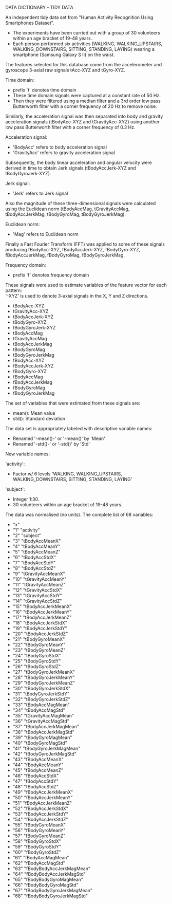 DATA DICTIONARY - TIDY DATA

An independent tidy data set from "Human Activity Recognition Using Smartphones Dataset".

- The experiments have been carried out with a group of 30 volunteers within an age bracket of 19-48 years. 
- Each person performed six activities (WALKING, WALKING_UPSTAIRS, WALKING_DOWNSTAIRS, SITTING, STANDING, LAYING) wearing a smartphone (Samsung Galaxy S II) on the waist. 

The features selected for this database come from the accelerometer and gyroscope 3-axial raw signals tAcc-XYZ and tGyro-XYZ. 

Time domain:
- prefix 't' denotes time domain
- These time domain signals were captured at a constant rate of 50 Hz. 
- Then they were filtered using a median filter and a 3rd order low pass Butterworth filter with a corner frequency of 20 Hz to remove noise. 

Similarly, the acceleration signal was then separated into body and gravity acceleration signals (tBodyAcc-XYZ and tGravityAcc-XYZ) using another low pass Butterworth filter with a corner frequency of 0.3 Hz. 

Acceleration signal:
- 'BodyAcc' refers to body acceleration signal
- 'GravityAcc' refers to gravity acceleration signal

Subsequently, the body linear acceleration and angular velocity were derived in time to obtain Jerk signals (tBodyAccJerk-XYZ and tBodyGyroJerk-XYZ). 

Jerk signal:
- 'Jerk' refers to Jerk signal

Also the magnitude of these three-dimensional signals were calculated using the Euclidean norm (tBodyAccMag, tGravityAccMag, tBodyAccJerkMag, tBodyGyroMag, tBodyGyroJerkMag). 

Euclidean norm:
- 'Mag' refers to Euclidean norm 

Finally a Fast Fourier Transform (FFT) was applied to some of these signals producing fBodyAcc-XYZ, fBodyAccJerk-XYZ, fBodyGyro-XYZ, fBodyAccJerkMag, fBodyGyroMag, fBodyGyroJerkMag. 

Frequency domain:
- prefix 'f' denotes frequency domain

These signals were used to estimate variables of the feature vector for each pattern:  
'-XYZ' is used to denote 3-axial signals in the X, Y and Z directions.

- tBodyAcc-XYZ
- tGravityAcc-XYZ
- tBodyAccJerk-XYZ
- tBodyGyro-XYZ
- tBodyGyroJerk-XYZ
- tBodyAccMag
- tGravityAccMag
- tBodyAccJerkMag
- tBodyGyroMag
- tBodyGyroJerkMag
- fBodyAcc-XYZ
- fBodyAccJerk-XYZ
- fBodyGyro-XYZ
- fBodyAccMag
- fBodyAccJerkMag
- fBodyGyroMag
- fBodyGyroJerkMag

The set of variables that were estimated from these signals are: 

- mean(): Mean value
- std(): Standard deviation

The data set is appropriately labeled with descriptive variable names:

- Renamed '-mean()-' or '-mean()' by 'Mean'
- Renamed '-std()-' or '-std()' by 'Std'

New variable names:

'activity':
- Factor w/ 6 levels 'WALKING, WALKING_UPSTAIRS, WALKING_DOWNSTAIRS, SITTING, STANDING, LAYING'

'subject':
- Integer 1:30. 
- 30 volunteers within an age bracket of 19-48 years.

The data was normalised (no units). The complete list of 68 variables:

- "x"
- "1" "activity"
- "2" "subject"
- "3" "tBodyAccMeanX"
- "4" "tBodyAccMeanY"
- "5" "tBodyAccMeanZ"
- "6" "tBodyAccStdX"
- "7" "tBodyAccStdY"
- "8" "tBodyAccStdZ"
- "9" "tGravityAccMeanX"
- "10" "tGravityAccMeanY"
- "11" "tGravityAccMeanZ"
- "12" "tGravityAccStdX"
- "13" "tGravityAccStdY"
- "14" "tGravityAccStdZ"
- "15" "tBodyAccJerkMeanX"
- "16" "tBodyAccJerkMeanY"
- "17" "tBodyAccJerkMeanZ"
- "18" "tBodyAccJerkStdX"
- "19" "tBodyAccJerkStdY"
- "20" "tBodyAccJerkStdZ"
- "21" "tBodyGyroMeanX"
- "22" "tBodyGyroMeanY"
- "23" "tBodyGyroMeanZ"
- "24" "tBodyGyroStdX"
- "25" "tBodyGyroStdY"
- "26" "tBodyGyroStdZ"
- "27" "tBodyGyroJerkMeanX"
- "28" "tBodyGyroJerkMeanY"
- "29" "tBodyGyroJerkMeanZ"
- "30" "tBodyGyroJerkStdX"
- "31" "tBodyGyroJerkStdY"
- "32" "tBodyGyroJerkStdZ"
- "33" "tBodyAccMagMean"
- "34" "tBodyAccMagStd"
- "35" "tGravityAccMagMean"
- "36" "tGravityAccMagStd"
- "37" "tBodyAccJerkMagMean"
- "38" "tBodyAccJerkMagStd"
- "39" "tBodyGyroMagMean"
- "40" "tBodyGyroMagStd"
- "41" "tBodyGyroJerkMagMean"
- "42" "tBodyGyroJerkMagStd"
- "43" "fBodyAccMeanX"
- "44" "fBodyAccMeanY"
- "45" "fBodyAccMeanZ"
- "46" "fBodyAccStdX"
- "47" "fBodyAccStdY"
- "48" "fBodyAccStdZ"
- "49" "fBodyAccJerkMeanX"
- "50" "fBodyAccJerkMeanY"
- "51" "fBodyAccJerkMeanZ"
- "52" "fBodyAccJerkStdX"
- "53" "fBodyAccJerkStdY"
- "54" "fBodyAccJerkStdZ"
- "55" "fBodyGyroMeanX"
- "56" "fBodyGyroMeanY"
- "57" "fBodyGyroMeanZ"
- "58" "fBodyGyroStdX"
- "59" "fBodyGyroStdY"
- "60" "fBodyGyroStdZ"
- "61" "fBodyAccMagMean"
- "62" "fBodyAccMagStd"
- "63" "fBodyBodyAccJerkMagMean"
- "64" "fBodyBodyAccJerkMagStd"
- "65" "fBodyBodyGyroMagMean"
- "66" "fBodyBodyGyroMagStd"
- "67" "fBodyBodyGyroJerkMagMean"
- "68" "fBodyBodyGyroJerkMagStd"
